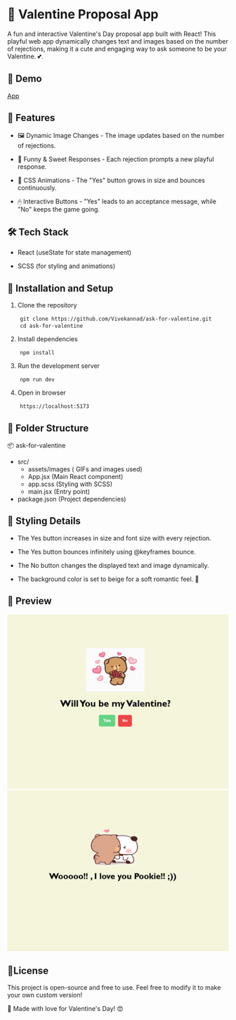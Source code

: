 
# 💖 Valentine Proposal App

A fun and interactive Valentine's Day proposal app built with React! This playful web app dynamically changes text and images based on the number of rejections, making it a cute and engaging way to ask someone to be your Valentine. 💕.


## 🎥 Demo

[App](https://vivekannad.github.io/ask-for-valentine/)


## 📌 Features

- 🖼 Dynamic Image Changes - The image updates based on the number of rejections.

- 📜 Funny & Sweet Responses - Each rejection prompts a new playful response.

- 🎨 CSS Animations - The "Yes" button grows in size and bounces continuously.

- 🖱 Interactive Buttons - "Yes" leads to an acceptance message, while "No" keeps the game going.


## 🛠 Tech Stack

- React (useState for state management)

- SCSS (for styling and animations)


## 🚀 Installation and Setup

1. Clone the repository
```
    git clone https://github.com/Vivekannad/ask-for-valentine.git
    cd ask-for-valentine
```
2. Install dependencies
```
    npm install
```

3. Run the development server
```
    npm run dev
```

4. Open in browser
```
    https://localhost:5173
```
    
## 📂 Folder Structure

📦 ask-for-valentine

*   src/
    *   assets/images  ( GIFs and images used)
    *   App.jsx       (Main React component)
    *   app.scss      (Styling with SCSS)
    *   main.jsx       (Entry point)
*   package.json       (Project dependencies)


## 🎨 Styling Details

- The Yes button increases in size and font size with every rejection.

- The Yes button bounces infinitely using @keyframes bounce.

- The No button changes the displayed text and image dynamically.

- The background color is set to beige for a soft romantic feel. 🥰

## 📸 Preview

![App Screenshot](<Screenshot 2025-02-13 151754.png>)
![App Screenshot](<Screenshot 2025-02-13 151804.png>)


## 📜License

This project is open-source and free to use. Feel free to modify it to make your own custom version!

💖 Made with love for Valentine's Day! 😍

